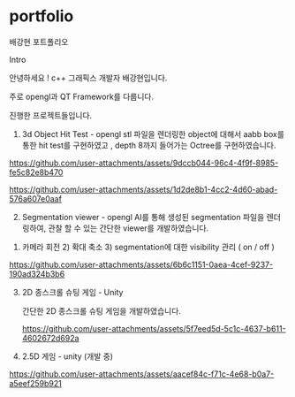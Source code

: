 # portfolio

배강현 포트폴리오

Intro

안녕하세요 ! c++ 그래픽스 개발자 배강현입니다.

주로 opengl과 QT Framework를 다룹니다.

진행한 프로젝트들입니다.




1. 3d Object Hit Test - opengl
   stl 파일을 렌더링한 object에 대해서 aabb box를 통한 hit test를 구현하였고 , depth 8까지 들어가는 Octree를 구현하였습니다.

https://github.com/user-attachments/assets/9dccb044-96c4-4f9f-8985-fe5c82e8b470

https://github.com/user-attachments/assets/1d2de8b1-4cc2-4d60-abad-576a607e0aaf





2. Segmentation viewer - opengl
  AI를 통해 생성된 segmentation 파일을 렌더링하여, 관찰 할 수 있는 간단한 viewer를 개발하였습니다.

  1) 카메라 회전  2) 확대 축소  3) segmentation에 대한 visibility 관리 ( on / off )

   

https://github.com/user-attachments/assets/6b6c1151-0aea-4cef-9237-190ad324b3b6







3. 2D 종스크롤 슈팅 게임 - Unity
   
   간단한 2D 종스크롤 슈팅 게임을 개발하였습니다.
   
   https://github.com/user-attachments/assets/5f7eed5d-5c1c-4637-b611-4602672d692a





   

4. 2.5D 게임 - unity (개발 중)
   


https://github.com/user-attachments/assets/aacef84c-f71c-4e68-b0a7-a5eef259b921

